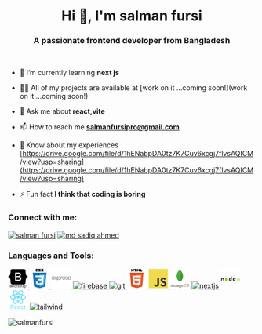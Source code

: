 <h1 align="center">Hi 👋, I'm salman fursi</h1>
<h3 align="center">A passionate frontend developer from Bangladesh</h3>
<img src="https://img.freepik.com/free-vector/organic-flat-gamer-room-illustrated_23-2148934415.jpg?w=900&t=st=1687972189~exp=1687972789~hmac=2f7f2ac87679da4be7144f00f6ab45b48b9f3568d379f2dc9df2204e9f5954f0" alt="">


- 🌱 I’m currently learning **next js**

- 👨‍💻 All of my projects are available at [work on it ...coming soon!](work on it ...coming soon!)

- 💬 Ask me about **react,vite**

- 📫 How to reach me **salmanfursipro@gmail.com**

- 📄 Know about my experiences [https://drive.google.com/file/d/1hENabpDA0tz7K7Cuv6xcgj7flvsAQICM/view?usp=sharing](https://drive.google.com/file/d/1hENabpDA0tz7K7Cuv6xcgj7flvsAQICM/view?usp=sharing)

- ⚡ Fun fact **I think that coding is boring**

<h3 align="left">Connect with me:</h3>
<p align="left">
<a href="https://linkedin.com/in/salman fursi" target="blank"><img align="center" src="https://raw.githubusercontent.com/rahuldkjain/github-profile-readme-generator/master/src/images/icons/Social/linked-in-alt.svg" alt="salman fursi" height="30" width="40" /></a>
<a href="https://fb.com/md sadiq ahmed" target="blank"><img align="center" src="https://raw.githubusercontent.com/rahuldkjain/github-profile-readme-generator/master/src/images/icons/Social/facebook.svg" alt="md sadiq ahmed" height="30" width="40" /></a>
</p>

<h3 align="left">Languages and Tools:</h3>
<p align="left"> <a href="https://getbootstrap.com" target="_blank" rel="noreferrer"> <img src="https://raw.githubusercontent.com/devicons/devicon/master/icons/bootstrap/bootstrap-plain-wordmark.svg" alt="bootstrap" width="40" height="40"/> </a> <a href="https://www.w3schools.com/css/" target="_blank" rel="noreferrer"> <img src="https://raw.githubusercontent.com/devicons/devicon/master/icons/css3/css3-original-wordmark.svg" alt="css3" width="40" height="40"/> </a> <a href="https://expressjs.com" target="_blank" rel="noreferrer"> <img src="https://raw.githubusercontent.com/devicons/devicon/master/icons/express/express-original-wordmark.svg" alt="express" width="40" height="40"/> </a> <a href="https://firebase.google.com/" target="_blank" rel="noreferrer"> <img src="https://www.vectorlogo.zone/logos/firebase/firebase-icon.svg" alt="firebase" width="40" height="40"/> </a> <a href="https://git-scm.com/" target="_blank" rel="noreferrer"> <img src="https://www.vectorlogo.zone/logos/git-scm/git-scm-icon.svg" alt="git" width="40" height="40"/> </a> <a href="https://www.w3.org/html/" target="_blank" rel="noreferrer"> <img src="https://raw.githubusercontent.com/devicons/devicon/master/icons/html5/html5-original-wordmark.svg" alt="html5" width="40" height="40"/> </a> <a href="https://developer.mozilla.org/en-US/docs/Web/JavaScript" target="_blank" rel="noreferrer"> <img src="https://raw.githubusercontent.com/devicons/devicon/master/icons/javascript/javascript-original.svg" alt="javascript" width="40" height="40"/> </a> <a href="https://www.mongodb.com/" target="_blank" rel="noreferrer"> <img src="https://raw.githubusercontent.com/devicons/devicon/master/icons/mongodb/mongodb-original-wordmark.svg" alt="mongodb" width="40" height="40"/> </a> <a href="https://nextjs.org/" target="_blank" rel="noreferrer"> <img src="https://cdn.worldvectorlogo.com/logos/nextjs-2.svg" alt="nextjs" width="40" height="40"/> </a> <a href="https://nodejs.org" target="_blank" rel="noreferrer"> <img src="https://raw.githubusercontent.com/devicons/devicon/master/icons/nodejs/nodejs-original-wordmark.svg" alt="nodejs" width="40" height="40"/> </a> <a href="https://reactjs.org/" target="_blank" rel="noreferrer"> <img src="https://raw.githubusercontent.com/devicons/devicon/master/icons/react/react-original-wordmark.svg" alt="react" width="40" height="40"/> </a> <a href="https://tailwindcss.com/" target="_blank" rel="noreferrer"> <img src="https://www.vectorlogo.zone/logos/tailwindcss/tailwindcss-icon.svg" alt="tailwind" width="40" height="40"/> </a> </p>

<p><img align="center" src="https://github-readme-stats.vercel.app/api/top-langs?username=salmanfursi&show_icons=true&locale=en&layout=compact" alt="salmanfursi" /></p>
